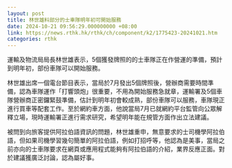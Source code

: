 ```yaml
---
layout: post
title: 林世雄料部分的士車隊明年初可開始服務
date: 2024-10-21 09:56:29.000000000 +08:00
link: https://news.rthk.hk/rthk/ch/component/k2/1775423-20241021.htm
categories: rthk
---
```


運輸及物流局局長林世雄表示，5個獲發牌照的的士車隊正在作營運的準備，預計到明年初，部份車隊可以開始服務。

林世雄出席一個電台節目表示，當局於7月發出5個牌照後，營辦商需要時間準備，認為車隊運作「打響頭炮」很重要，不用為開始服務急就章，運輸署及5個車隊營辦商正密鑼緊鼓準備，估計到明年初會較成熟，部份車隊可以服務，車隊現正進行買車等配套工作。至於網約車方面，他說當局7月已就網約平台監管向公眾解釋立場，現時運輸署正進行需求研究，希望明年能在規管方面作出立法建議。

被問到向旅客提供阿拉伯語資訊的問題，林世雄重申，無意要求的士司機學阿拉伯語，但如果司機學習幾句簡單的阿拉伯語，例如打招呼等，他認為是美事，當局之前亦向的士車隊要求在網頁或應用程式能夠有阿拉伯語的介紹，業界反應正面。對於建議獲廣泛討論，認為屬好事。
